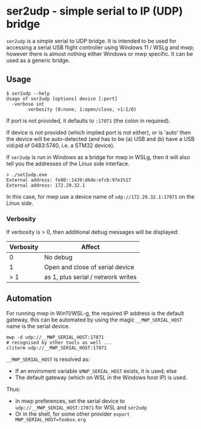 # ser2udp - simple serial to IP (UDP) bridge

`ser2udp` is a simple serial to UDP bridge. It is intended to be used for accessing a serial USB flight controller using Windows 11 / WSLg and mwp; however there is almost nothing either Windows or mwp specific. It can be used as a generic bridge.

## Usage

```
$ ser2udp --help
Usage of ser2udp [options] device [:port]
  -verbose int
    	verbosity (0:none, 1:open/close, >1:I/O)
```

If port is not provided, it defaults to `:17071` (the colon in required).

If device is not provided (which implied port is not either), or is 'auto' then the device will be auto-detected (and has to be (a) USB and (b) have a USB vid:pid of 0483:5740, i.e. a STM32 device).

If `ser2udp` is run in Windows as a bridge for mwp in WSLg, then it will also tell you the addresses of the Linux side interface.

```
> ./set2udp.exe
External address: fe80::1439:d6de:efcb:97e1%17
External address: 172.29.32.1
```

In this case, for mwp use a device name of `udp://172.29.32.1:17071` on the Linux side.

### Verbosity

If verbosity is > 0, then additional debug messages will be displayed:

| Verbosity | Affect |
| --------- | ------ |
| 0         | No debug |
| 1         | Open and close of serial device |
| > 1       | as 1, plus serial / network writes |

## Automation

For running mwp in Win11/WSL-g, the required IP address is the default gateway, this can be automated by using the magic `__MWP_SERIAL_HOST` name is the serial device.

```
mwp -d udp://__MWP_SERIAL_HOST:17071
# recognised by other tools as well ...
cliterm udp://__MWP_SERIAL_HOST:17071
```

`__MWP_SERIAL_HOST` is resolved as:

* If an enviroment variable `$MWP_SERIAL_HOST` exists, it is used; else
* The default gateway (which on WSL in the Windows host IP) is used.

Thus:

* In mwp preferences, set the serial device to `udp://__MWP_SERIAL_HOST:17071` for WSL and `ser2udp`
* Or in the shell, for some other provider `export MWP_SERIAL_HOST=foobox.org`
